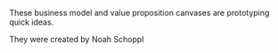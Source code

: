 These business model and value proposition canvases are prototyping quick ideas.

They were created by Noah Schoppl

